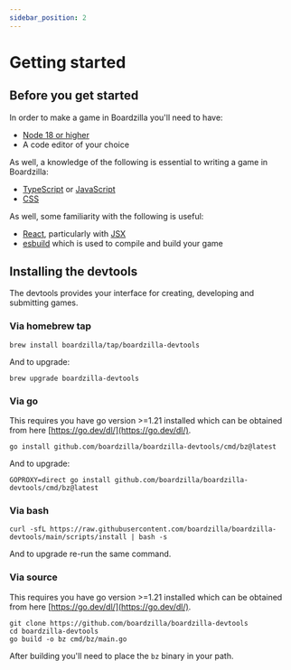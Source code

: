 ```yaml
---
sidebar_position: 2
---
```


# Getting started

## Before you get started

In order to make a game in Boardzilla you'll need to have:

- [Node 18 or higher](https://nodejs.org/)
- A code editor of your choice

As well, a knowledge of the following is essential to writing a game in Boardzilla:

- [TypeScript](https://www.typescriptlang.org/) or [JavaScript](https://developer.mozilla.org/en-US/docs/Web/JavaScript)
- [CSS](https://developer.mozilla.org/en-US/docs/Web/CSS)

As well, some familiarity with the following is useful:

- [React](https://react.dev/), particularly with [JSX](https://react.dev/learn/writing-markup-with-jsx)
- [esbuild](https://esbuild.github.io/) which is used to compile and build your game

## Installing the devtools

The devtools provides your interface for creating, developing and submitting games.

### Via homebrew tap

```console
brew install boardzilla/tap/boardzilla-devtools
```
And to upgrade:
```console
brew upgrade boardzilla-devtools
```


### Via go

This requires you have go version >=1.21 installed which can be obtained from here [https://go.dev/dl/](https://go.dev/dl/).

```console
go install github.com/boardzilla/boardzilla-devtools/cmd/bz@latest
```
And to upgrade:
```console
GOPROXY=direct go install github.com/boardzilla/boardzilla-devtools/cmd/bz@latest
```

### Via bash

```console
curl -sfL https://raw.githubusercontent.com/boardzilla/boardzilla-devtools/main/scripts/install | bash -s
```
And to upgrade re-run the same command.

### Via source

This requires you have go version >=1.21 installed which can be obtained from here [https://go.dev/dl/](https://go.dev/dl/).

```console
git clone https://github.com/boardzilla/boardzilla-devtools
cd boardzilla-devtools
go build -o bz cmd/bz/main.go
```

After building you'll need to place the `bz` binary in your path.
